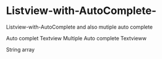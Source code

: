 # Listview-with-AutoComplete-
Listview-with-AutoComplete and also mutiple auto complete

Auto complet Textview
Multiple Auto complete Textvieww

String array



